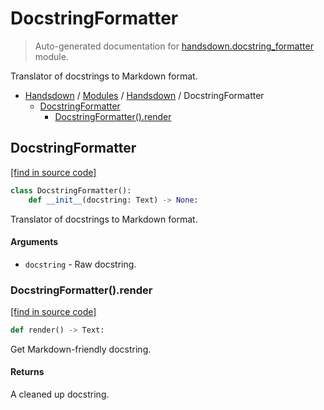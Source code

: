 # DocstringFormatter

> Auto-generated documentation for [handsdown.docstring_formatter](https://github.com/vemel/handsdown/blob/master/handsdown/docstring_formatter.py) module.

Translator of docstrings to Markdown format.

- [Handsdown](../README.md#-handsdown---python-documentation-generator) / [Modules](../MODULES.md#modules) / [Handsdown](index.md#handsdown) / DocstringFormatter
    - [DocstringFormatter](#docstringformatter)
        - [DocstringFormatter().render](#docstringformatterrender)

## DocstringFormatter

[[find in source code]](https://github.com/vemel/handsdown/blob/master/handsdown/docstring_formatter.py#L13)

```python
class DocstringFormatter():
    def __init__(docstring: Text) -> None:
```

Translator of docstrings to Markdown format.

#### Arguments

- `docstring` - Raw docstring.

### DocstringFormatter().render

[[find in source code]](https://github.com/vemel/handsdown/blob/master/handsdown/docstring_formatter.py#L63)

```python
def render() -> Text:
```

Get Markdown-friendly docstring.

#### Returns

A cleaned up docstring.
